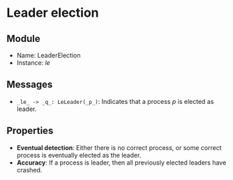 # Leader election

## Module
 - Name: LeaderElection
 - Instance: _le_

## Messages
 - `_le_ -> _q_: LeLeader(_p_)`: Indicates that a process _p_ is elected as leader.

## Properties
 - **Eventual detection**:  Either there is no correct process, or some correct process is eventually elected as the leader.
 - **Accuracy**:  If a process is leader, then all previously elected leaders have crashed.